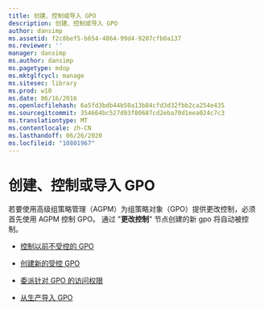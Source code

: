 ```yaml
---
title: 创建、控制或导入 GPO
description: 创建、控制或导入 GPO
author: dansimp
ms.assetid: f2c8bef5-b654-4864-99d4-9207cfb0a137
ms.reviewer: ''
manager: dansimp
ms.author: dansimp
ms.pagetype: mdop
ms.mktglfcycl: manage
ms.sitesec: library
ms.prod: w10
ms.date: 06/16/2016
ms.openlocfilehash: 6a5fd3bdb44b50a13b84cfd3d32fbb2ca254e435
ms.sourcegitcommit: 354664bc527d93f80687cd2eba70d1eea024c7c3
ms.translationtype: MT
ms.contentlocale: zh-CN
ms.lasthandoff: 06/26/2020
ms.locfileid: "10801967"
---
```

# 创建、控制或导入 GPO


若要使用高级组策略管理（AGPM）为组策略对象（GPO）提供更改控制，必须首先使用 AGPM 控制 GPO。 通过 "**更改控制**" 节点创建的新 gpo 将自动被控制。

-   [控制以前不受控的 GPO](control-a-previously-uncontrolled-gpo.md)

-   [创建新的受控 GPO](create-a-new-controlled-gpo.md)

-   [委派针对 GPO 的访问权限](delegate-access-to-a-gpo.md)

-   [从生产导入 GPO](import-a-gpo-from-production-approver.md)

 

 





